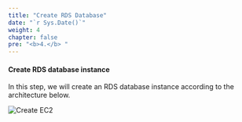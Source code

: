 ```yaml
---
title: "Create RDS Database"
date: "`r Sys.Date()`" 
weight: 4 
chapter: false
pre: "<b>4.</b> "
---
```


#### Create RDS database instance

In this step, we will create an RDS database instance according to the architecture below.

![Create EC2](/images/2/2-tier-web.svg?featherlight=false&width=60pc)

